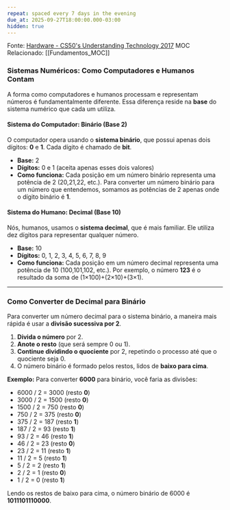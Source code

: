 ```yaml
---
repeat: spaced every 7 days in the evening
due_at: 2025-09-27T18:00:00.000-03:00
hidden: true
---
```

Fonte: [Hardware - CS50's Understanding Technology 2017](https://www.youtube.com/watch?v=6mbFO0ZLMW8&t=29s)
MOC Relacionado: [[Fundamentos_MOC]]

### **Sistemas Numéricos: Como Computadores e Humanos Contam**

A forma como computadores e humanos processam e representam números é fundamentalmente diferente. Essa diferença reside na **base** do sistema numérico que cada um utiliza.

#### **Sistema do Computador: Binário (Base 2)**

O computador opera usando o **sistema binário**, que possui apenas dois dígitos: **0** e **1**. Cada dígito é chamado de **bit**.

- **Base:** 2
- **Dígitos:** 0 e 1 (aceita apenas esses dois valores)
- **Como funciona:** Cada posição em um número binário representa uma potência de 2 (20,21,22, etc.). Para converter um número binário para um número que entendemos, somamos as potências de 2 apenas onde o dígito binário é **1**.
#### **Sistema do Humano: Decimal (Base 10)**

Nós, humanos, usamos o **sistema decimal**, que é mais familiar. Ele utiliza dez dígitos para representar qualquer número.
- **Base:** 10
- **Dígitos:** 0, 1, 2, 3, 4, 5, 6, 7, 8, 9
- **Como funciona:** Cada posição em um número decimal representa uma potência de 10 (100,101,102, etc.). Por exemplo, o número **123** é o resultado da soma de (1×100)+(2×10)+(3×1).
---
### **Como Converter de Decimal para Binário**

Para converter um número decimal para o sistema binário, a maneira mais rápida é usar a **divisão sucessiva por 2**.

1. **Divida o número** por 2.
2. **Anote o resto** (que será sempre 0 ou 1).
3. **Continue dividindo o quociente** por 2, repetindo o processo até que o quociente seja 0.    
4. O número binário é formado pelos restos, lidos de **baixo para cima**.

**Exemplo:** Para converter **6000** para binário, você faria as divisões:

- 6000 / 2 = 3000 (resto **0**)
- 3000 / 2 = 1500 (resto **0**)
- 1500 / 2 = 750 (resto **0**)
- 750 / 2 = 375 (resto **0**)
- 375 / 2 = 187 (resto **1**)
- 187 / 2 = 93 (resto **1**)
- 93 / 2 = 46 (resto **1**)
- 46 / 2 = 23 (resto **0**)
- 23 / 2 = 11 (resto **1**)
- 11 / 2 = 5 (resto **1**) 
- 5 / 2 = 2 (resto **1**)
- 2 / 2 = 1 (resto **0**)
- 1 / 2 = 0 (resto **1**)

Lendo os restos de baixo para cima, o número binário de 6000 é **1011101110000**.
